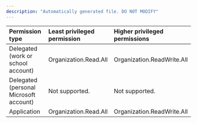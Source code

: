 ```yaml
---
description: "Automatically generated file. DO NOT MODIFY"
---
```


|Permission type|Least privileged permission|Higher privileged permissions|
|:---|:---|:---|
|Delegated (work or school account)|Organization.Read.All|Organization.ReadWrite.All|
|Delegated (personal Microsoft account)|Not supported.|Not supported.|
|Application|Organization.Read.All|Organization.ReadWrite.All|

